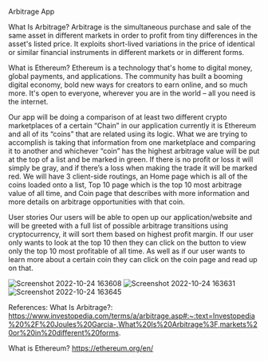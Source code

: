Arbitrage App

What Is Arbitrage?
Arbitrage is the simultaneous purchase and sale of the same asset in different markets in order to profit from tiny differences in the asset's listed price. It exploits short-lived variations in the price of identical or similar financial instruments in different markets or in different forms.

What is Ethereum?
Ethereum is a technology that's home to digital money, global payments, and applications. The community has built a booming digital economy, bold new ways for creators to earn online, and so much more. It's open to everyone, wherever you are in the world – all you need is the internet.

Our app will be doing a comparison of at least two different crypto marketplaces of a certain “Chain” in our application currently it is Ethereum and all of its “coins” that are related using its logic. What we are trying to accomplish is taking that information from one marketplace and comparing it to another and whichever “coin” has the highest arbitrage value will be put at the top of a list and be marked in green. If there is no profit or loss it will simply be gray, and if there’s a loss when making the trade it will be marked red. We will have 3 client-side routings, an Home page which is all of the coins loaded onto a list, Top 10 page which is the top 10 most arbitrage value of all time, and Coin page that describes with more information and more details on arbitrage opportunities with that coin. 

User stories
Our users will be able to open up our application/website and will be greeted with a full list of possible arbitrage transitions using cryptocurrency, it will sort them based on highest profit margin. If our user only wants to look at the top 10 then they can click on the button to view only the top 10 most profitable of all time. As well as if our user wants to learn more about a certain coin they can click on the coin page and read up on that.

![Screenshot 2022-10-24 163608](https://user-images.githubusercontent.com/99115851/197634789-cf1ccde4-b95e-42ee-9749-03779a5c1185.png)
![Screenshot 2022-10-24 163631](https://user-images.githubusercontent.com/99115851/197634791-d055041c-16c7-444b-9b7c-3ed8c5a928a5.png)
![Screenshot 2022-10-24 163645](https://user-images.githubusercontent.com/99115851/197634797-28bb09e4-4942-4040-aacc-1c061776ad14.png)

References: 
What Is Arbitrage?:
https://www.investopedia.com/terms/a/arbitrage.asp#:~:text=Investopedia%20%2F%20Joules%20Garcia-,What%20Is%20Arbitrage%3F,markets%20or%20in%20different%20forms.

What is Ethereum?
https://ethereum.org/en/

